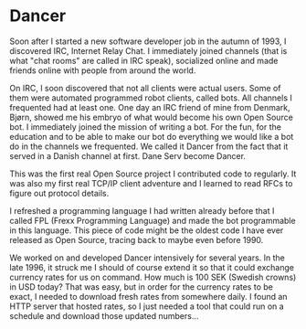 # Dancer

Soon after I started a new software developer job in the autumn of 1993, I
discovered IRC, Internet Relay Chat. I immediately joined channels (that is
what "chat rooms" are called in IRC speak), socialized online and made friends
online with people from around the world.

On IRC, I soon discovered that not all clients were actual users. Some of them
were automated programmed robot clients, called bots. All channels I
frequented had at least one. One day an IRC friend of mine from Denmark,
Bjørn, showed me his embryo of what would become his own Open Source bot. I
immediately joined the mission of writing a bot. For the fun, for the
education and to be able to make our bot do everything we would like a bot do
in the channels we frequented. We called it Dancer from the fact that it
served in a Danish channel at first. Dane Serv become Dancer.

This was the first real Open Source project I contributed code to regularly.
It was also my first real TCP/IP client adventure and I learned to read RFCs
to figure out protocol details.

I refreshed a programming language I had written already before that I called
FPL (Frexx Programming Language) and made the bot programmable in this
language. This piece of code might be the oldest code I have ever released as
Open Source, tracing back to maybe even before 1990.

We worked on and developed Dancer intensively for several years. In the late
1996, it struck me I should of course extend it so that it could exchange
currency rates for us on command. How much is 100 SEK (Swedish crowns) in USD
today? That was easy, but in order for the currency rates to be exact, I
needed to download fresh rates from somewhere daily. I found an HTTP server
that hosted rates, so I just needed a tool that could run on a schedule and
download those updated numbers...
